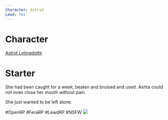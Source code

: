 ```yaml
---
Character: Astrid
Lewd: Yes
---
```

# Character
[Astrid Lytingdottir](People/0.%20Characters/Character%20Profiles/To%20Edit/Astrid%20Lytingdottir.md)

# Starter
She had been caught for a week, beaten and bruised and used. Ashta could not even close her mouth without pain.

She just wanted to be left alone.

#OpenRP #FeraRP #LewdRP  #NSFW
![](DhwXsAlWkAEzSP5.jpg)